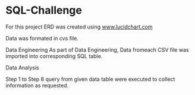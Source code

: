 # SQL-Challenge
For this project  ERD was created using www.lucidchart.com 

Data was formated in cvs file.

Data Engineering 
As part of Data Engineering, Data fromeach CSV file was imported into corresponding SQL table.

Data Analysis

Step 1 to Step 8 query from given data table were executed to collect information as requested. 
